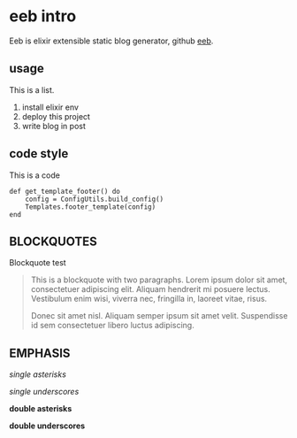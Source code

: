 # eeb intro
Eeb is elixir extensible static blog generator, github [eeb](https://github.com/aborn/eeb).

## usage
This is a list.
1. install elixir env
2. deploy this project
3. write blog in post

## code style
This is a code
```
def get_template_footer() do
    config = ConfigUtils.build_config()
    Templates.footer_template(config)
end
```

## BLOCKQUOTES
Blockquote test
> This is a blockquote with two paragraphs. Lorem ipsum dolor sit amet,
> consectetuer adipiscing elit. Aliquam hendrerit mi posuere lectus.
> Vestibulum enim wisi, viverra nec, fringilla in, laoreet vitae, risus.
> 
> Donec sit amet nisl. Aliquam semper ipsum sit amet velit. Suspendisse
> id sem consectetuer libero luctus adipiscing.

## EMPHASIS
*single asterisks*

_single underscores_

**double asterisks**

__double underscores__
